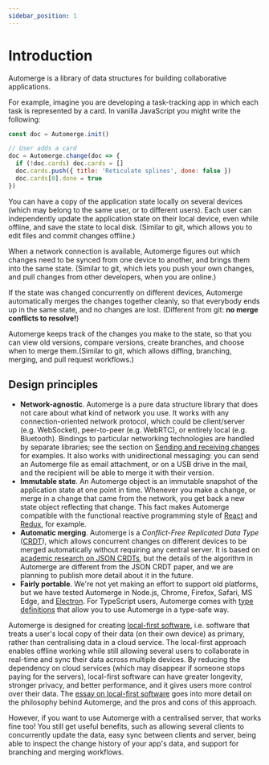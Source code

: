 ```yaml
---
sidebar_position: 1
---
```


# Introduction

Automerge is a library of data structures for building collaborative applications.

For example, imagine you are developing a task-tracking app in which each task is represented by a card. In vanilla JavaScript you might write the following:
```js
const doc = Automerge.init()

// User adds a card
doc = Automerge.change(doc => {
  if (!doc.cards) doc.cards = []
  doc.cards.push({ title: 'Reticulate splines', done: false })
  doc.cards[0].done = true
})
```

You can have a copy of the application state locally on several devices (which
may belong to the same user, or to different users). Each user can independently
update the application state on their local device, even while offline, and save
the state to local disk. (Similar to git, which allows you to edit files and commit changes offline.)

When a network connection is available, Automerge figures out which changes need
to be synced from one device to another, and brings them into the same state. (Similar to git, which lets you push your own changes, and pull changes from other developers, when you are online.)

If the state was changed concurrently on different devices, Automerge automatically merges the changes together cleanly, so that everybody ends up in the same state, and no changes are lost. (Different from git: **no merge conflicts to resolve!**)

Automerge keeps track of the changes you make to the state, so that you can view old versions, compare versions, create branches, and choose when to merge them.(Similar to git, which allows diffing, branching, merging, and pull request workflows.)

## Design principles

- **Network-agnostic**. Automerge is a pure data structure library that does not care about what
  kind of network you use. It works with any connection-oriented network protocol, which could be
  client/server (e.g. WebSocket), peer-to-peer (e.g. WebRTC), or entirely local (e.g. Bluetooth).
  Bindings to particular networking technologies are handled by separate libraries;
  see the section on [Sending and receiving changes](#sending-and-receiving-changes) for examples.
  It also works with unidirectional messaging: you can send an Automerge file as email attachment,
  or on a USB drive in the mail, and the recipient will be able to merge it with their version.
- **Immutable state**. An Automerge object is an immutable snapshot of the application state at one
  point in time. Whenever you make a change, or merge in a change that came from the network, you
  get back a new state object reflecting that change. This fact makes Automerge compatible with the
  functional reactive programming style of [React](https://reactjs.org) and
  [Redux](http://redux.js.org/), for example.
- **Automatic merging**. Automerge is a _Conflict-Free Replicated Data Type_ ([CRDT](https://crdt.tech/)),
  which allows concurrent changes on different devices to be merged automatically without requiring any
  central server. It is based on [academic research on JSON CRDTs](https://arxiv.org/abs/1608.03960), but
  the details of the algorithm in Automerge are different from the JSON CRDT paper, and we are
  planning to publish more detail about it in the future.
- **Fairly portable**. We're not yet making an effort to support old platforms, but we have tested
  Automerge in Node.js, Chrome, Firefox, Safari, MS Edge, and [Electron](https://electron.atom.io/).
  For TypeScript users, Automerge comes with
  [type definitions](https://github.com/automerge/automerge/blob/main/@types/automerge/index.d.ts)
  that allow you to use Automerge in a type-safe way.

Automerge is designed for creating [local-first software](https://www.inkandswitch.com/local-first.html),
i.e. software that treats a user's local copy of their data (on their own device) as primary, rather
than centralising data in a cloud service. The local-first approach enables offline working while
still allowing several users to collaborate in real-time and sync their data across multiple
devices. By reducing the dependency on cloud services (which may disappear if someone stops paying
for the servers), local-first software can have greater longevity, stronger privacy, and better
performance, and it gives users more control over their data.
The [essay on local-first software](https://www.inkandswitch.com/local-first.html) goes into more
detail on the philosophy behind Automerge, and the pros and cons of this approach.

However, if you want to use Automerge with a centralised server, that works fine too! You still get
useful benefits, such as allowing several clients to concurrently update the data, easy sync between
clients and server, being able to inspect the change history of your app's data, and support for
branching and merging workflows.